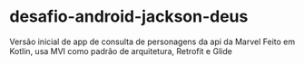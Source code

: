 # desafio-android-jackson-deus
Versão inicial de app de consulta de personagens da api da Marvel
Feito em Kotlin, usa MVI como padrão de arquitetura, Retrofit e Glide
